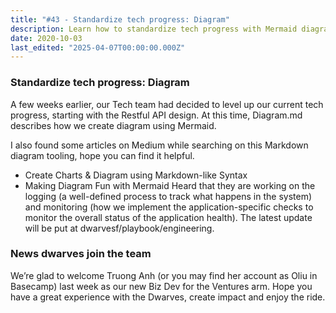 ```yaml
---
title: "#43 - Standardize tech progress: Diagram"
description: Learn how to standardize tech progress with Mermaid diagrams, RESTful API design, and stay updated on logging, monitoring, and new Biz Dev team additions at Dwarves.
date: 2020-10-03
last_edited: "2025-04-07T00:00:00.000Z"
---
```


### Standardize tech progress: Diagram

A few weeks earlier, our Tech team had decided to level up our current tech progress, starting with the Restful API design. At this time, Diagram.md describes how we create diagram using Mermaid.

I also found some articles on Medium while searching on this Markdown diagram tooling, hope you can find it helpful.

- Create Charts & Diagram using Markdown-like Syntax
- Making Diagram Fun with Mermaid
  Heard that they are working on the logging (a well-defined process to track what happens in the system) and monitoring (how we implement the application-specific checks to monitor the overall status of the application health). The latest update will be put at dwarvesf/playbook/engineering.

### News dwarves join the team

We’re glad to welcome Truong Anh (or you may find her account as Oliu in Basecamp) last week as our new Biz Dev for the Ventures arm. Hope you have a great experience with the Dwarves, create impact and enjoy the ride.
